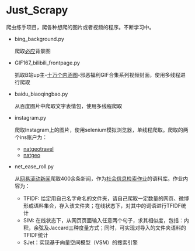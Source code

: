 # Just_Scrapy

爬虫练手项目，爬各种想爬的图片或者视频的程序。不断学习中。

* bing_background.py

  爬取[必应](https://cn.bing.com)背景图

* GIF167_bilibili_frontpage.py

  抓取B站up主-[十万个内涵图](https://search.bilibili.com/all?keyword=%E5%8D%81%E4%B8%87%E4%B8%AA%E5%86%85%E6%B6%B5%E5%9B%BE)-邪恶福利GIF合集系列视频封面，使用多线程进行爬取

* baidu_biaoqingbao.py

  从百度图片中爬取文字表情包，使用多线程爬取

* instagram.py

  爬取Instagram上的图片，使用selenium模拟浏览器，单线程爬取。爬取的两个ins账户为：

    * [natgeotravel](https://www.instagram.com/natgeotravel/)
    * [natgeo](https://www.instagram.com/natgeo/)

* net_ease_roll.py

  从[网易滚动新闻](http://news.163.com/latest/?_ad0.43182716992047965)爬取400余条新闻，作为[社会信息检索作业](https://github.com/Arsener/simple_search_engine)的语料库。作业内容为：

  * TFIDF: 给定用自己名字命名的文件夹，请自己爬取一定数量的网页、微博形成语料集合，存入该文件夹；在线状态下，对其中的词语进行TFIDF统计
  * SIM: 在线状态下，从网页页面输入任意两个句子，求其相似度，包括：内积，余弦及Jaccard三种度量方式；同时，可实现对导入的文件夹语料的TFIDF统计 
  * SJet：实现基于向量空间模型（VSM）的搜索引擎